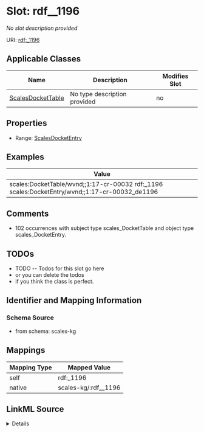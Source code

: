 

# Slot: rdf__1196


_No slot description provided_





URI: [rdf:_1196](http://www.w3.org/1999/02/22-rdf-syntax-ns#_1196)



<!-- no inheritance hierarchy -->





## Applicable Classes

| Name | Description | Modifies Slot |
| --- | --- | --- |
| [ScalesDocketTable](../classes/ScalesDocketTable.md) | No type description provided |  no  |







## Properties

* Range: [ScalesDocketEntry](../classes/ScalesDocketEntry.md)






## Examples

| Value |
| --- |
| scales:DocketTable/wvnd;;1:17-cr-00032 rdf:_1196 scales:DocketEntry/wvnd;;1:17-cr-00032_de1196 |

## Comments

* 102 occurrences with subject type scales_DocketTable and object type scales_DocketEntry.

## TODOs

* TODO -- Todos for this slot go here
* or you can delete the todos
* if you think the class is perfect.

## Identifier and Mapping Information







### Schema Source


* from schema: scales-kg




## Mappings

| Mapping Type | Mapped Value |
| ---  | ---  |
| self | rdf:_1196 |
| native | scales-kg/:rdf__1196 |




## LinkML Source

<details>
```yaml
name: rdf__1196
description: No slot description provided
todos:
- TODO -- Todos for this slot go here
- or you can delete the todos
- if you think the class is perfect.
comments:
- 102 occurrences with subject type scales_DocketTable and object type scales_DocketEntry.
examples:
- value: scales:DocketTable/wvnd;;1:17-cr-00032 rdf:_1196 scales:DocketEntry/wvnd;;1:17-cr-00032_de1196
from_schema: scales-kg
rank: 1000
slot_uri: rdf:_1196
alias: rdf__1196
domain_of:
- scales_DocketTable
range: scales_DocketEntry

```
</details>